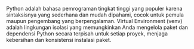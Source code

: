 Python adalah bahasa pemrograman tingkat tinggi yang populer karena sintaksisnya yang sederhana dan mudah dipahami, cocok untuk pemula maupun pengembang yang berpengalaman. Virtual Environment (venv) adalah lingkungan isolasi yang memungkinkan Anda mengelola paket dan dependensi Python secara terpisah untuk setiap proyek, menjaga kebersihan dan konsistensi instalasi paket.